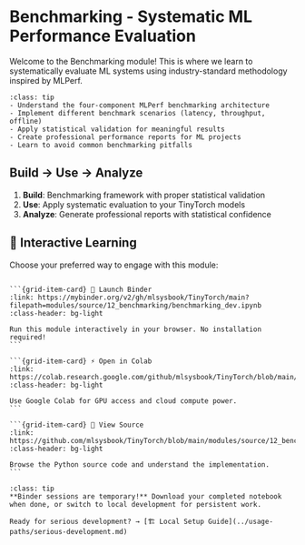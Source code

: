 # Benchmarking - Systematic ML Performance Evaluation

Welcome to the Benchmarking module! This is where we learn to systematically evaluate ML systems using industry-standard methodology inspired by MLPerf.

```{admonition} 🎯 Learning Goals
:class: tip
- Understand the four-component MLPerf benchmarking architecture
- Implement different benchmark scenarios (latency, throughput, offline)
- Apply statistical validation for meaningful results
- Create professional performance reports for ML projects
- Learn to avoid common benchmarking pitfalls
```


## Build → Use → Analyze
1. **Build**: Benchmarking framework with proper statistical validation
2. **Use**: Apply systematic evaluation to your TinyTorch models
3. **Analyze**: Generate professional reports with statistical confidence
## 🚀 Interactive Learning

Choose your preferred way to engage with this module:

````{grid} 1 2 3 3

```{grid-item-card} 🚀 Launch Binder
:link: https://mybinder.org/v2/gh/mlsysbook/TinyTorch/main?filepath=modules/source/12_benchmarking/benchmarking_dev.ipynb
:class-header: bg-light

Run this module interactively in your browser. No installation required!
```

```{grid-item-card} ⚡ Open in Colab  
:link: https://colab.research.google.com/github/mlsysbook/TinyTorch/blob/main/modules/source/12_benchmarking/benchmarking_dev.ipynb
:class-header: bg-light

Use Google Colab for GPU access and cloud compute power.
```

```{grid-item-card} 📖 View Source
:link: https://github.com/mlsysbook/TinyTorch/blob/main/modules/source/12_benchmarking/benchmarking_dev.py
:class-header: bg-light

Browse the Python source code and understand the implementation.
```

````

```{admonition} 💾 Save Your Progress
:class: tip
**Binder sessions are temporary!** Download your completed notebook when done, or switch to local development for persistent work.

Ready for serious development? → [🏗️ Local Setup Guide](../usage-paths/serious-development.md)
```

